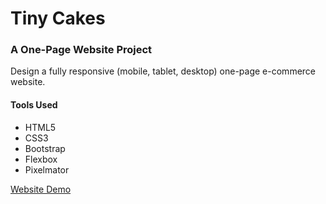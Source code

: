 # Tiny Cakes
### A One-Page Website Project

Design a fully responsive (mobile, tablet, desktop) one-page e-commerce website.

#### Tools Used
* HTML5
* CSS3
* Bootstrap
* Flexbox
* Pixelmator

[Website Demo](https://tinuola.github.io/tiny-cakes)
